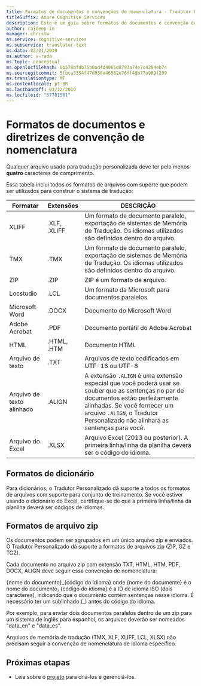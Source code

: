 ```yaml
---
title: Formatos de documentos e convenções de nomenclatura - Tradutor Personalizado
titleSuffix: Azure Cognitive Services
description: Este é um guia sobre formatos de documentos e convenção de nomenclatura no Tradutor Personalizado. Esse conceito ajuda a gerenciar melhor os nomes de documentos e evita conflitos de nomenclatura.
author: rajdeep-in
manager: christw
ms.service: cognitive-services
ms.subservice: translator-text
ms.date: 02/21/2019
ms.author: v-rada
ms.topic: conceptual
ms.openlocfilehash: 0b578bfdb75b0ad4d4065d8793a74e7c4284eb74
ms.sourcegitcommit: 5fbca3354f47d936e46582e76ff49b77a989f299
ms.translationtype: MT
ms.contentlocale: pt-BR
ms.lasthandoff: 03/12/2019
ms.locfileid: "57781581"
---
```

# <a name="document-formats-and-naming-convention-guidance"></a>Formatos de documentos e diretrizes de convenção de nomenclatura

Qualquer arquivo usado para tradução personalizada deve ter pelo menos **quatro** caracteres de comprimento.

Essa tabela inclui todos os formatos de arquivos com suporte que podem ser utilizados para construir o sistema de tradução:

| Formatar            | Extensões   | DESCRIÇÃO                                                                                                                                                                                                                                                                    |
|-------------------|--------------|--------------------------------------------------------------------------------------------------------------------------------------------------------------------------------------------------------------------------------------------------------------------------------|
| XLIFF             | .XLF, .XLIFF | Um formato de documento paralelo, exportação de sistemas de Memória de Tradução. Os idiomas utilizados são definidos dentro do arquivo.                                                                                                                                                              |
| TMX               | .TMX         | Um formato de documento paralelo, exportação de sistemas de Memória de Tradução. Os idiomas utilizados são definidos dentro do arquivo.                                                                                                                                                              |
| ZIP               | .ZIP         | ZIP é um formato de arquivo.                                                                                                                                                                                                        |
| Locstudio         | .LCL         | Um formato da Microsoft para documentos paralelos                                                                                                                                                                                                                                      |
| Microsoft Word    | .DOCX        | Documento do Microsoft Word                                                                                                                                                                                                                                                        |
| Adobe Acrobat     | .PDF         | Documento portátil do Adobe Acrobat                                                                                                                                                                                                                                                |
| HTML              | .HTML, .HTM  | Documento HTML                                                                                                                                                                                                                                                                  |
| Arquivo de texto         | .TXT         | Arquivos de texto codificados em UTF-16 ou UTF-8                                                                                                                                                                                                                                             |
| Arquivo de texto alinhado | .ALIGN       | A extensão `.ALIGN` é uma extensão especial que você poderá usar se souber que as sentenças no par de documentos estão perfeitamente alinhadas. Se você fornecer um arquivo `.ALIGN`, o Tradutor Personalizado não alinhará as sentenças para você. |
| Arquivo do Excel        | .XLSX        | Arquivo Excel (2013 ou posterior). A primeira linha/linha da planilha deverá ser o código do idioma.                                                                                                                                                                                                                                                      |

## <a name="dictionary-formats"></a>Formatos de dicionário

Para dicionários, o Tradutor Personalizado dá suporte a todos os formatos de arquivos com suporte para conjunto de treinamento. Se você estiver usando o dicionário do Excel, certifique-se de que a primeira linha/linha da planilha deverá ser códigos de idiomas.

## <a name="zip-file-formats"></a>Formatos de arquivo zip

Os documentos podem ser agrupados em um único arquivo zip e enviados. O Tradutor Personalizado dá suporte a formatos de arquivos zip (ZIP, GZ e TGZ).

Cada documento no arquivo zip com extensão TXT, HTML, HTM, PDF, DOCX, ALIGN deve seguir essa convenção de nomenclatura:

{nome do documento}\_{código do idioma} onde {nome do documente} é o nome do documento, {código do idioma} é a ID de idioma ISO (dois caracteres), indicando que o documento contém sentenças nesse idioma. É necessário ter um sublinhado (_) antes do código do idioma.

Por exemplo, para enviar dois documentos paralelos dentro de um zip para um sistema de inglês para espanhol, os arquivos deverão ser nomeados "data_en" e "data_es".

Arquivos de memória de tradução (TMX, XLF, XLIFF, LCL, XLSX) não precisam seguir a convenção de nomenclatura de idioma específico.  

## <a name="next-steps"></a>Próximas etapas

- Leia sobre o [projeto](workspace-and-project.md#what-is-a-custom-translator-project) para criá-los e gerenciá-los.
